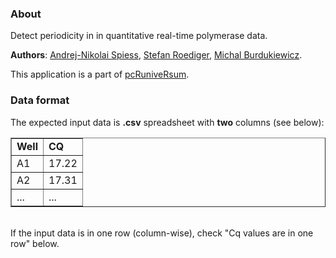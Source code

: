 ### About
  
Detect periodicity in in quantitative real-time polymerase data.  

**Authors**: [Andrej-Nikolai Spiess](http://www.dr-spiess.de/), [Stefan Roediger](https://www.b-tu.de/fg-multiparameterdiagnostik/projekte/bildbasierte-assays-imagebased-assays-2013-2018/members), [Michal Burdukiewicz](https://github.com/michbur).  

This application is a part of [pcRuniveRsum](michbur.github.io/pcRuniveRsum/).

### Data format

The expected input data is <b>.csv</b> spreadsheet with <b>two</b> columns (see below):

<table border="1" style="width:100%">
  <tr>
    <td><b>Well</b></td>
    <td><b>CQ</b></td> 
  </tr>
  <tr>
    <td>A1</td>
    <td>17.22</td> 
  </tr>
  <tr>
    <td>A2</td>
    <td>17.31</td> 
  </tr>
  <tr>
    <td>...</td>
    <td>...</td> 
  </tr>
</table>

<br>
If the input data is in one row (column-wise), check "Cq values are in one row" below.
 
